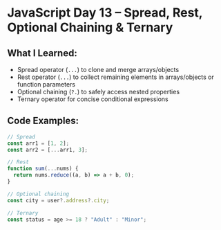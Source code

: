 # JavaScript Day 13 – Spread, Rest, Optional Chaining & Ternary

## What I Learned:

- Spread operator (`...`) to clone and merge arrays/objects
- Rest operator (`...`) to collect remaining elements in arrays/objects or function parameters
- Optional chaining (`?.`) to safely access nested properties
- Ternary operator for concise conditional expressions

## Code Examples:

```js
// Spread
const arr1 = [1, 2];
const arr2 = [...arr1, 3];

// Rest
function sum(...nums) {
  return nums.reduce((a, b) => a + b, 0);
}

// Optional chaining
const city = user?.address?.city;

// Ternary
const status = age >= 18 ? "Adult" : "Minor";
